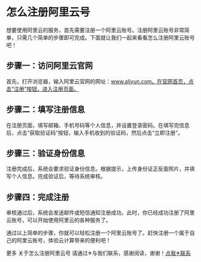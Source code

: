 # 怎么注册阿里云号

想要使用阿里云的服务，首先需要注册一个阿里云账号。注册阿里云账号非常简单，只需几个简单的步骤即可完成。下面就让我们一起来看看怎么注册阿里云账号吧！

## 步骤一：访问阿里云官网

首先，打开浏览器，输入阿里云官网的网址：www.aliyun.com。在官网首页，点击“注册”按钮，进入注册页面。

## 步骤二：填写注册信息

在注册页面，填写邮箱、手机号码等个人信息，并设置登录密码。在填写完信息后，点击“获取验证码”按钮，输入手机收到的验证码，然后点击“立即注册”。

## 步骤三：验证身份信息

注册完成后，系统会要求验证身份信息。根据提示，上传身份证正反面照片，并填写个人信息。完成验证后，等待系统审核。

## 步骤四：完成注册

审核通过后，系统会发送邮件或短信通知注册成功。此时，你已经成功注册了阿里云账号，可以开始使用阿里云的各种服务了。

通过以上简单的步骤，你就可以轻松注册一个阿里云账号了。赶快注册一个属于自己的阿里云账号，体验云计算带来的便利吧！

更多 关于怎么注册阿里云号 请通过✈与我们联系，感谢阅读，谢谢！[点我✈联系](https://lm.k02.cc)